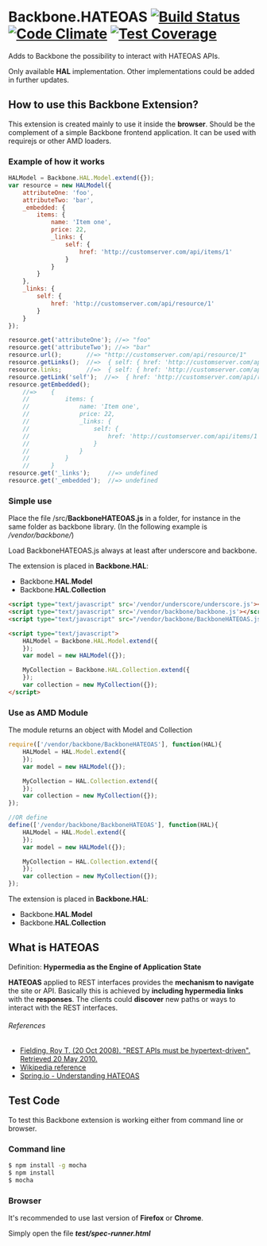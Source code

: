 Backbone.HATEOAS [![Build Status](https://travis-ci.org/RePoChO/Backbone.HATEOAS.svg?branch=master)](https://travis-ci.org/RePoChO/Backbone.HATEOAS) [![Code Climate](https://codeclimate.com/github/RePoChO/Backbone.HATEOAS/badges/gpa.svg)](https://codeclimate.com/github/RePoChO/Backbone.HATEOAS) [![Test Coverage](https://codeclimate.com/github/RePoChO/Backbone.HATEOAS/badges/coverage.svg)](https://codeclimate.com/github/RePoChO/Backbone.HATEOAS/coverage)
===========
Adds to Backbone the possibility to interact with HATEOAS APIs.

Only available **HAL** implementation. Other implementations could be added in further updates.

## How to use this Backbone Extension?
This extension is created mainly to use it inside the **browser**. Should be the complement of a simple Backbone frontend application. It can be used with requirejs or other AMD loaders.
### Example of how it works
```javascript
HALModel = Backbone.HAL.Model.extend({});
var resource = new HALModel({
    attributeOne: 'foo',
    attributeTwo: 'bar',
    _embedded: {
        items: {
            name: 'Item one',
            price: 22,
            _links: {
                self: {
                    href: 'http://customserver.com/api/items/1'
                }
            }
        }
    },
    _links: {
        self: {
            href: 'http://customserver.com/api/resource/1'
        }
    }
});

resource.get('attributeOne'); //=> "foo"
resource.get('attributeTwo'); //=> "bar"
resource.url();       //=> "http://customserver.com/api/resource/1"
resource.getLinks();  //=>  { self: { href: 'http://customserver.com/api/resource/1'}}
resource.links;       //=>  { self: { href: 'http://customserver.com/api/resource/1'}}
resource.getLink('self');  //=>  { href: 'http://customserver.com/api/resource/1'}
resource.getEmbedded();
    //=>    {
    //          items: {
    //              name: 'Item one',
    //              price: 22,
    //              _links: {
    //                  self: {
    //                      href: 'http://customserver.com/api/items/1'
    //                  }
    //              }
    //          }
    //      }
resource.get('_links');     //=> undefined
resource.get('_embedded');  //=> undefined
```
### Simple use
Place the file /src/**BackboneHATEOAS.js** in a folder, for instance in the same folder as backbone library. (In the following example is */vendor/backbone/*)

Load BackboneHATEOAS.js always at least after underscore and backbone.

The extension is placed in **Backbone.HAL**:
- Backbone.**HAL**.**Model**
- Backbone.**HAL**.**Collection**
```html
<script type="text/javascript" src='/vendor/underscore/underscore.js'></script>
<script type="text/javascript" src='/vendor/backbone/backbone.js'></script>
<script type="text/javascript" src="/vendor/backbone/BackboneHATEOAS.js"></script>

<script type="text/javascript">
    HALModel = Backbone.HAL.Model.extend({
    });
    var model = new HALModel({});

    MyCollection = Backbone.HAL.Collection.extend({
    });
    var collection = new MyCollection({});
</script>
```

### Use as AMD Module
The module returns an object with Model and Collection
```javascript
require(['/vendor/backbone/BackboneHATEOAS'], function(HAL){
    HALModel = HAL.Model.extend({
    });
    var model = new HALModel({});

    MyCollection = HAL.Collection.extend({
    });
    var collection = new MyCollection({});
});

//OR define
define(['/vendor/backbone/BackboneHATEOAS'], function(HAL){
    HALModel = HAL.Model.extend({
    });
    var model = new HALModel({});

    MyCollection = HAL.Collection.extend({
    });
    var collection = new MyCollection({});
});
```

The extension is placed in **Backbone.HAL**:
- Backbone.**HAL**.**Model**
- Backbone.**HAL**.**Collection**

## What is HATEOAS
Definition: **Hypermedia as the Engine of Application State**

**HATEOAS** applied to REST interfaces provides the **mechanism to navigate** the site or API. Basically this is achieved by **including hypermedia links** with the **responses**. The clients could **discover** new paths or ways to interact with the REST interfaces.

###### References
- [Fielding, Roy T. (20 Oct 2008). "REST APIs must be hypertext-driven". Retrieved 20 May 2010.](http://roy.gbiv.com/untangled/2008/rest-apis-must-be-hypertext-driven)
- [Wikipedia reference](http://en.wikipedia.org/wiki/HATEOAS)
- [Spring.io - Understanding HATEOAS](https://spring.io/understanding/HATEOAS)


## Test Code
To test this Backbone extension is working either from command line or browser.

### Command line
```bash
$ npm install -g mocha
$ npm install
$ mocha
```

### Browser
It's recommended to use last version of **Firefox** or **Chrome**.

Simply open the file ***test/spec-runner.html***
